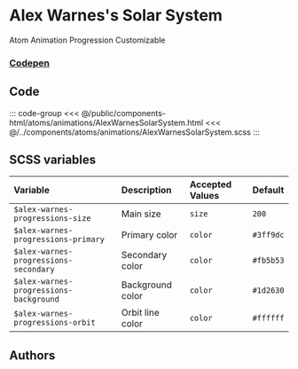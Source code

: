 # Alex Warnes's Solar System
<Badge type="tip">Atom</Badge> <Badge type="info">Animation</Badge> <Badge type="info">Progression</Badge> <Badge type="tip">Customizable</Badge>
### [Codepen](https://codepen.io/AlexWarnes/pen/jXYYKL)

## Code

<div class="dev-section">
    <!--@include: ../../public/components-html/atoms/animations/AlexWarnesSolarSystem.html -->
</div>

::: code-group
<<< @/public/components-html/atoms/animations/AlexWarnesSolarSystem.html
<<< @/../components/atoms/animations/AlexWarnesSolarSystem.scss
:::

## SCSS variables

| Variable                              | Description      | Accepted Values | Default   |
|:--------------------------------------|:-----------------|:----------------|:----------|
| `$alex-warnes-progressions-size`       | Main size        | `size`          | `200`     |
| `$alex-warnes-progressions-primary`    | Primary color    | `color`         | `#3ff9dc` |
| `$alex-warnes-progressions-secondary`  | Secondary color  | `color`         | `#fb5b53` |
| `$alex-warnes-progressions-background` | Background color | `color`         | `#1d2630` |
| `$alex-warnes-progressions-orbit`      | Orbit line color | `color`         | `#ffffff` |


## Authors

<VPTeamMembers size="small" :members="Authors" />

<style lang="scss">
@import "docs/theme.scss"

$alex-warnes-progressions-primary: $primary-color;
$alex-warnes-progressions-secondary: $secondary-color;
$alex-warnes-progressions-background: $background-color;
$alex-warnes-progressions-orbit: guebbit-contrast($alex-warnes-progressions-background);

@import "components/atoms/animations/AlexWarnesSolarSystem.scss";
</style>

<script setup>
import { VPTeamMembers } from 'vitepress/theme';

const Authors = [
  {
    avatar: 'https://placekitten.com/100/100',
    name: 'Alex Warnes',
    title: 'Creator',
    links: [
      { 
        icon: 'github', 
        link: '#'
      },
      { 
        icon: 'slack', 
        link: 'https://alexwarnes.com/'
      },
      { 
        icon: 'slack',
        link: 'https://codepen.io/AlexWarnes'
      },
    ]
  }
];
</script>